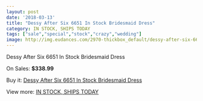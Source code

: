 ```yaml
---
layout: post
date: '2018-03-13'
title: "Dessy After Six 6651 In Stock Bridesmaid Dress"
category: IN STOCK, SHIPS TODAY
tags: ["sale","special","stock","crazy","wedding"]
image: http://img.eudances.com/2970-thickbox_default/dessy-after-six-6651-in-stock-bridesmaid-dress.jpg
---
```

Dessy After Six 6651 In Stock Bridesmaid Dress

On Sales: **$338.99**
<a href="https://www.eudances.com/en/in-stock-ships-today/1035-dessy-after-six-6651-in-stock-bridesmaid-dress.html"><amp-img layout="responsive" width="600" height="600" src="//img.eudances.com/2970-thickbox_default/dessy-after-six-6651-in-stock-bridesmaid-dress.jpg" alt="Dessy After Six 6651 In Stock Bridesmaid Dress 0" /></a>
<a href="https://www.eudances.com/en/in-stock-ships-today/1035-dessy-after-six-6651-in-stock-bridesmaid-dress.html"><amp-img layout="responsive" width="600" height="600" src="//img.eudances.com/2975-thickbox_default/dessy-after-six-6651-in-stock-bridesmaid-dress.jpg" alt="Dessy After Six 6651 In Stock Bridesmaid Dress 1" /></a>
<a href="https://www.eudances.com/en/in-stock-ships-today/1035-dessy-after-six-6651-in-stock-bridesmaid-dress.html"><amp-img layout="responsive" width="600" height="600" src="//img.eudances.com/2974-thickbox_default/dessy-after-six-6651-in-stock-bridesmaid-dress.jpg" alt="Dessy After Six 6651 In Stock Bridesmaid Dress 2" /></a>
<a href="https://www.eudances.com/en/in-stock-ships-today/1035-dessy-after-six-6651-in-stock-bridesmaid-dress.html"><amp-img layout="responsive" width="600" height="600" src="//img.eudances.com/2973-thickbox_default/dessy-after-six-6651-in-stock-bridesmaid-dress.jpg" alt="Dessy After Six 6651 In Stock Bridesmaid Dress 3" /></a>
<a href="https://www.eudances.com/en/in-stock-ships-today/1035-dessy-after-six-6651-in-stock-bridesmaid-dress.html"><amp-img layout="responsive" width="600" height="600" src="//img.eudances.com/2972-thickbox_default/dessy-after-six-6651-in-stock-bridesmaid-dress.jpg" alt="Dessy After Six 6651 In Stock Bridesmaid Dress 4" /></a>
<a href="https://www.eudances.com/en/in-stock-ships-today/1035-dessy-after-six-6651-in-stock-bridesmaid-dress.html"><amp-img layout="responsive" width="600" height="600" src="//img.eudances.com/2971-thickbox_default/dessy-after-six-6651-in-stock-bridesmaid-dress.jpg" alt="Dessy After Six 6651 In Stock Bridesmaid Dress 5" /></a>

Buy it: [Dessy After Six 6651 In Stock Bridesmaid Dress](https://www.eudances.com/en/in-stock-ships-today/1035-dessy-after-six-6651-in-stock-bridesmaid-dress.html "Dessy After Six 6651 In Stock Bridesmaid Dress")

View more: [IN STOCK, SHIPS TODAY](https://www.eudances.com/en/5-in-stock-ships-today "IN STOCK, SHIPS TODAY")